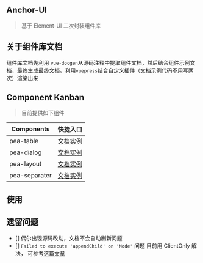 ## Anchor-UI

> 基于 Element-UI 二次封装组件库

## 关于组件库文档

组件库文档先利用 `vue-docgen`从源码注释中提取组件文档，然后结合组件示例文档，最终生成最终文档。利用`vuepress`结合自定义插件（文档示例代码不用写两次）渲染出来

## Component Kanban

> 目前提供如下组件

| Components    | 快捷入口                                                                    |
| ------------- | --------------------------------------------------------------------------- |
| pea-table     | [文档实例](https://jackluson.github.io/anchor-ui/components/pea-table/)     |
| pea-dialog    | [文档实例](https://jackluson.github.io/anchor-ui/components/pea-dialog/)    |
| pea-layout    | [文档实例](https://jackluson.github.io/anchor-ui/components/pea-layout/)    |
| pea-separater | [文档实例](https://jackluson.github.io/anchor-ui/components/pea-separater/) |

## 使用

## 遗留问题

- [] 偶尔出现源码改动，文档不会自动刷新问题
- [] `Failed to execute 'appendChild' on 'Node'` 问题 目前用 ClientOnly 解决， 可参考[这篇文章](https://wxsm.space/posts/2020-10-25-a-difficult-debug-note.html)

